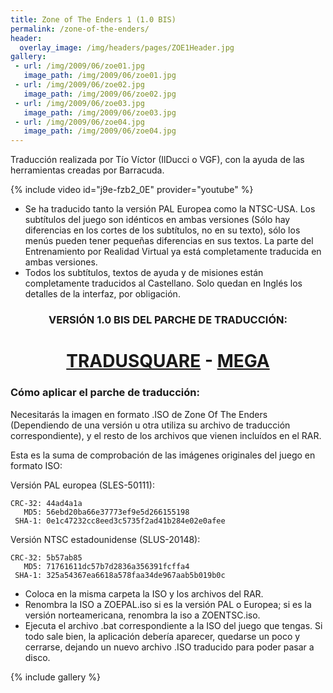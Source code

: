 ```yaml
---
title: Zone of The Enders 1 (1.0 BIS)
permalink: /zone-of-the-enders/
header:
  overlay_image: /img/headers/pages/ZOE1Header.jpg
gallery:
 - url: /img/2009/06/zoe01.jpg
   image_path: /img/2009/06/zoe01.jpg
 - url: /img/2009/06/zoe02.jpg
   image_path: /img/2009/06/zoe02.jpg
 - url: /img/2009/06/zoe03.jpg
   image_path: /img/2009/06/zoe03.jpg
 - url: /img/2009/06/zoe04.jpg
   image_path: /img/2009/06/zoe04.jpg
---
```

Traducción realizada por Tío Víctor (IlDucci o VGF), con la ayuda de las herramientas 
creadas por Barracuda.

{% include video id="j9e-fzb2_0E" provider="youtube" %}

- Se ha traducido tanto la versión PAL Europea como la NTSC-USA. Los subtítulos del juego 
son idénticos en ambas versiones (Sólo hay diferencias en los cortes de los subtítulos, 
no en su texto), sólo los menús pueden tener pequeñas diferencias en sus textos. La parte 
del Entrenamiento por Realidad Virtual ya está completamente traducida en ambas versiones.  
- Todos los subtítulos, textos de ayuda y de misiones están completamente traducidos al 
Castellano. Solo quedan en Inglés los detalles de la interfaz, por obligación.

<h3 style="text-align: center;">VERSIÓN 1.0 BIS DEL PARCHE DE TRADUCCIÓN:</h3>

<h1 style="text-align: center;"><strong><a href="https://tradusquare.es/parches/TraduccionesTioVictor/ZoneOfTheEnders-TraduESP10Bis.rar" target="_blank">TRADUSQUARE</a> - <a href="https://mega.nz/file/xFMGybKC#R2KxEvd6OBV7fzz3M9M_jIT08KbXM1sE3GwLWe2PfNs" target="_blank">MEGA</a></strong></h1>

### Cómo aplicar el parche de traducción:

Necesitarás la imagen en formato .ISO de Zone Of The Enders (Dependiendo de 
una versión u otra utiliza su archivo de traducción correspondiente), y el 
resto de los archivos que vienen incluídos en el RAR.

Esta es la suma de comprobación de las imágenes originales del juego en 
formato ISO:

Versión PAL europea (SLES-50111):

```
CRC-32: 44ad4a1a
   MD5: 56ebd20ba66e37773ef9e5d266155198
 SHA-1: 0e1c47232cc8eed3c5735f2ad41b284e02e0afee
```

Versión NTSC estadounidense (SLUS-20148):

```
CRC-32: 5b57ab85
   MD5: 71761611dc57b7d2836a356391fcffa4
 SHA-1: 325a54367ea6618a578faa34de967aab5b019b0c
```

- Coloca en la misma carpeta la ISO y los archivos del RAR.
- Renombra la ISO a ZOEPAL.iso si es la versión PAL o Europea; si es la 
  versión norteamericana, renombra la iso a ZOENTSC.iso.
- Ejecuta el archivo .bat correspondiente a la ISO del juego que tengas.
  Si todo sale bien, la aplicación debería aparecer, quedarse un poco y 
  cerrarse, dejando un nuevo archivo .ISO traducido para poder pasar a disco.

{% include gallery %}
